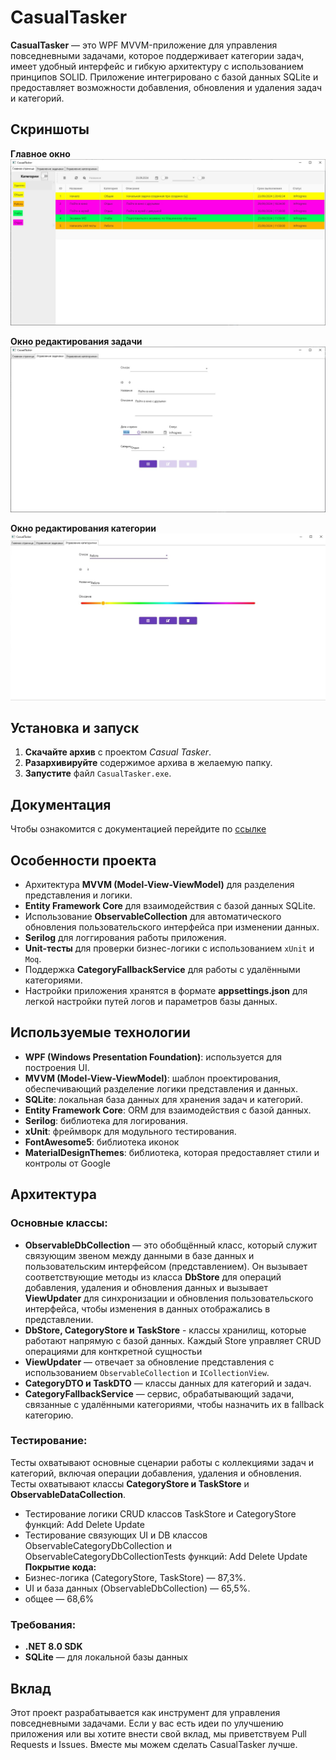 # CasualTasker

**CasualTasker** — это WPF MVVM-приложение для управления повседневными задачами, которое поддерживает категории задач, имеет удобный интерфейс и гибкую архитектуру с использованием принципов SOLID. Приложение интегрировано с базой данных SQLite и предоставляет возможности добавления, обновления и удаления задач и категорий.

## Скриншоты

**Главное окно**
![Главное окно](./docfx_project/images/MainWindow.jpg)

**Окно редактирования задачи**
![Окно редактирования задачи](./docfx_project/images/editTask.jpg)

**Окно редактирования категории**
![Окно редактирования задачи](./docfx_project/images/editCategory.jpg)

## Установка и запуск

1. **Скачайте архив** с проектом *Casual Tasker*.
2. **Разархивируйте** содержимое архива в желаемую папку.
3. **Запустите** файл `CasualTasker.exe`.

## Документация
Чтобы ознакомится с документацией перейдите по [ссылке](https://german322vdk.github.io/CasualTasker/)

## Особенности проекта

- Архитектура **MVVM (Model-View-ViewModel)** для разделения представления и логики.
- **Entity Framework Core** для взаимодействия с базой данных SQLite.
- Использование **ObservableCollection** для автоматического обновления пользовательского интерфейса при изменении данных.
- **Serilog** для логгирования работы приложения.
- **Unit-тесты** для проверки бизнес-логики с использованием `xUnit` и `Moq`.
- Поддержка **CategoryFallbackService** для работы с удалёнными категориями.
- Настройки приложения хранятся в формате **appsettings.json** для легкой настройки путей логов и параметров базы данных.

## Используемые технологии
- **WPF (Windows Presentation Foundation)**: используется для построения UI.
- **MVVM (Model-View-ViewModel)**: шаблон проектирования, обеспечивающий разделение логики представления и данных.
- **SQLite**: локальная база данных для хранения задач и категорий.
- **Entity Framework Core**: ORM для взаимодействия с базой данных.
- **Serilog**: библиотека для логирования.
- **xUnit**: фреймворк для модульного тестирования.
- **FontAwesome5**: библиотека иконок
- **MaterialDesignThemes**: библиотека, которая предоставляет стили и контролы от Google

## Архитектура

### Основные классы:

- **ObservableDbCollection<TEntity>** — это обобщённый класс, который служит связующим звеном между данными в базе данных и пользовательским интерфейсом (представлением). Он вызывает соответствующие методы из класса **DbStore** для операций добавления, удаления и обновления данных и вызывает **ViewUpdater** для синхронизации и обновления пользовательского интерфейса, чтобы изменения в данных отображались в представлении.
- **DbStore<TEntity>, CategoryStore и TaskStore** - классы хранилищ, которые работают напрямую с базой данных. Каждый Store управляет CRUD операциями для конткретной сущностьи
- **ViewUpdater<TEntity>** — отвечает за обновление представления с использованием `ObservableCollection` и `ICollectionView`.
- **CategoryDTO и TaskDTO** — классы данных для категорий и задач.
- **CategoryFallbackService** — сервис, обрабатывающий задачи, связанные с удалёнными категориями, чтобы назначить их в fallback категорию.
  
### Тестирование:

Тесты охватывают основные сценарии работы с коллекциями задач и категорий, включая операции добавления, удаления и обновления. Тесты охватывают классы **CategoryStore и TaskStore** и **ObservableDataCollection<TEntity>**.
- Тестирование логики CRUD классов TaskStore и CategoryStore функций: Add Delete Update
- Тестирование связующих UI и DB классов ObservableCategoryDbCollection и ObservableCategoryDbCollectionTests функций: Add Delete Update
**Покрытие кода:**
- Бизнес-логика (CategoryStore, TaskStore) — 87,3%.
- UI и база данных (ObservableDbCollection) — 65,5%.
- общее — 68,6%

### Требования:

- **.NET 8.0 SDK**
- **SQLite** — для локальной базы данных


## Вклад

Этот проект разрабатывается как инструмент для управления повседневными задачами. Если у вас есть идеи по улучшению приложения или вы хотите внести свой вклад, мы приветствуем Pull Requests и Issues. Вместе мы можем сделать CasualTasker лучше.


